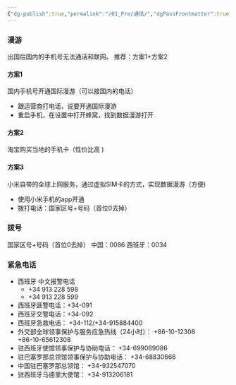 ```yaml
---
{"dg-publish":true,"permalink":"/01_Pre/通信/","dgPassFrontmatter":true}
---
```


### 漫游
出国后国内的手机号无法通话和联网。
推荐：方案1+方案2
#### 方案1
国内手机号开通国际漫游（可以接国内的电话）
+  跟运营商打电话，说要开通国际漫游
+ 重启手机，在设置中打开蜂窝，找到数据漫游打开

#### 方案2
淘宝购买当地的手机卡（性价比高	)

#### 方案3
小米自带的全球上网服务，通过虚拟SIM卡的方式，实现数据漫游（方便)	
+ 使用小米手机的app开通
+ 拨打电话：国家区号+号码（首位0去掉）
### 拨号
国家区号+号码（首位0去掉）
中国：0086
西班牙：0034

### 紧急电话
+ 西班牙 中文报警电话
	+ +34 913 228 598	
	+ +34 913 228 599	
+ 西班牙匪警电话：+34-091	
+ 西班牙交警电话：+34-092	
+ 西班牙急救电话：	+34-112/+34-915884400	
+ 外交部全球领事保护与服务应急热线（24小时）：	+86-10-12308	
	+86-10-65612308	
+ 驻西班牙使馆领事保护与协助电话：	+34-699089086	
+ 驻巴塞罗那总领馆领事保护与协助电话：	+34-68830666	
+ 中国驻巴塞罗那总领馆：	+34-932547070	
+ 驻西班牙马德里大使馆：	+34-913206181	